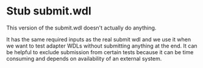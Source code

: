 # Stub submit.wdl

This version of the submit.wdl doesn't actually do anything.

It has the same required inputs as the real submit wdl and we use it when we
want to test adapter WDLs without submitting anything at the end. It can be
helpful to exclude submission from certain tests because it can be time
consuming and depends on availability of an external system.
